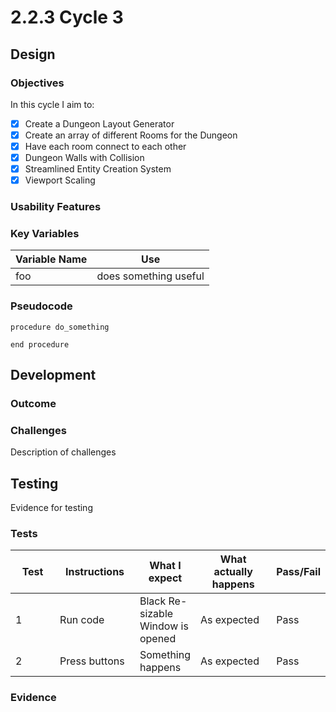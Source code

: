 # 2.2.3 Cycle 3

## Design

### Objectives

In this cycle I aim to:

* [x] Create a Dungeon Layout Generator
* [x] Create an array of different Rooms for the Dungeon
* [x] Have each room connect to each other
* [x] Dungeon Walls with Collision
* [x] Streamlined Entity Creation System
* [x] Viewport Scaling

### Usability Features

### Key Variables

| Variable Name | Use                   |
| ------------- | --------------------- |
| foo           | does something useful |

### Pseudocode

```
procedure do_something
    
end procedure
```

## Development

### Outcome

### Challenges

Description of challenges

## Testing

Evidence for testing

### Tests

<table><thead><tr><th width="90">Test</th><th width="141">Instructions</th><th>What I expect</th><th width="163">What actually happens</th><th>Pass/Fail</th></tr></thead><tbody><tr><td>1</td><td>Run code</td><td>Black Re-sizable Window is opened</td><td>As expected</td><td>Pass</td></tr><tr><td>2</td><td>Press buttons</td><td>Something happens</td><td>As expected</td><td>Pass</td></tr></tbody></table>

### Evidence
